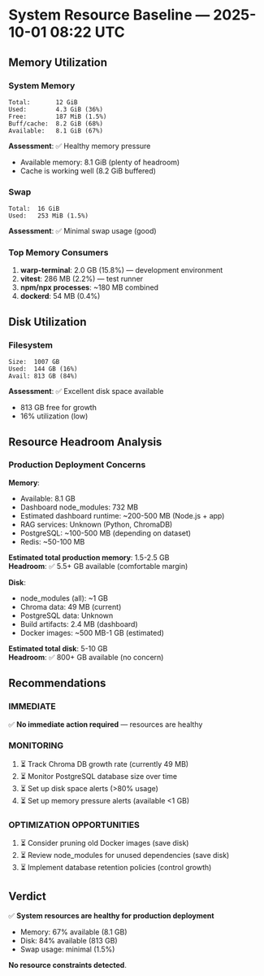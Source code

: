 # System Resource Baseline — 2025-10-01 08:22 UTC

## Memory Utilization

### System Memory
```
Total:       12 GiB
Used:        4.3 GiB (36%)
Free:        187 MiB (1.5%)
Buff/cache:  8.2 GiB (68%)
Available:   8.1 GiB (67%)
```

**Assessment**: ✅ Healthy memory pressure
- Available memory: 8.1 GiB (plenty of headroom)
- Cache is working well (8.2 GiB buffered)

### Swap
```
Total:  16 GiB
Used:   253 MiB (1.5%)
```

**Assessment**: ✅ Minimal swap usage (good)

### Top Memory Consumers
1. **warp-terminal**: 2.0 GB (15.8%) — development environment
2. **vitest**: 286 MB (2.2%) — test runner
3. **npm/npx processes**: ~180 MB combined
4. **dockerd**: 54 MB (0.4%)

## Disk Utilization

### Filesystem
```
Size:  1007 GB
Used:  144 GB (16%)
Avail: 813 GB (84%)
```

**Assessment**: ✅ Excellent disk space available
- 813 GB free for growth
- 16% utilization (low)

## Resource Headroom Analysis

### Production Deployment Concerns

**Memory**:
- Available: 8.1 GB
- Dashboard node_modules: 732 MB
- Estimated dashboard runtime: ~200-500 MB (Node.js + app)
- RAG services: Unknown (Python, ChromaDB)
- PostgreSQL: ~100-500 MB (depending on dataset)
- Redis: ~50-100 MB

**Estimated total production memory**: 1.5-2.5 GB  
**Headroom**: ✅ 5.5+ GB available (comfortable margin)

**Disk**:
- node_modules (all): ~1 GB
- Chroma data: 49 MB (current)
- PostgreSQL data: Unknown
- Build artifacts: 2.4 MB (dashboard)
- Docker images: ~500 MB-1 GB (estimated)

**Estimated total disk**: 5-10 GB  
**Headroom**: ✅ 800+ GB available (no concern)

## Recommendations

### IMMEDIATE
✅ **No immediate action required** — resources are healthy

### MONITORING
1. ⏳ Track Chroma DB growth rate (currently 49 MB)
2. ⏳ Monitor PostgreSQL database size over time
3. ⏳ Set up disk space alerts (>80% usage)
4. ⏳ Set up memory pressure alerts (available <1 GB)

### OPTIMIZATION OPPORTUNITIES
1. ⏳ Consider pruning old Docker images (save disk)
2. ⏳ Review node_modules for unused dependencies (save disk)
3. ⏳ Implement database retention policies (control growth)

## Verdict

✅ **System resources are healthy for production deployment**
- Memory: 67% available (8.1 GB)
- Disk: 84% available (813 GB)
- Swap usage: minimal (1.5%)

**No resource constraints detected**.

